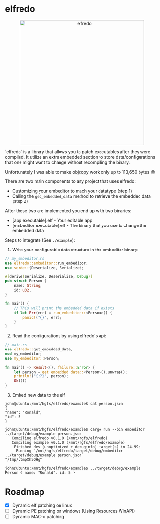 # elfredo
<p align="center">
<img
    src="https://bit.ly/3eG4Q3a"
    width="408px" border="0" alt="elfredo">
<br>
</p>
`elfredo` is a library that allows you to patch executables after they were
compiled. It utilize an extra embedded section to store data/configurations
that one might want to change without recompiling the binary.

Unfortunately I was able to make objcopy work only up to 113,650 bytes :disappointed:

There are two main components to any project that uses elfredo:
* Customizing your embeditor to mach your datatype (step 1)
* Calling the `get_embedded_data` method to retrieve the embedded
data (step 2)
  
After these two are implemented you end up with two binaries:
* [app executable].elf - Your editable app
* [embeditor executable].elf - The binary that you use to change the embedded data


Steps to integrate (See `./example`):
1.   Write your configurable data structure in the embeditor binary:
```rust
// my_embeditor.rs
use elfredo::embeditor::run_embeditor;
use serde::{Deserialize, Serialize};

#[derive(Serialize, Deserialize, Debug)]
pub struct Person {
    name: String,
    id: u32,
}

fn main() {
    // This will print the embedded data if exists
    if let Err(err) = run_embeditor::<Person>() {
        panic!("{}", err);
    }
}
```

2. Read the configurations by using elfredo's api:
```rust
// main.rs
use elfredo::get_embedded_data;
mod my_embeditor;
use my_embeditor::Person;

fn main() -> Result<(), failure::Error> {
    let person = get_embedded_data::<Person>().unwrap();
    println!("{:?}", person);
    Ok(())
}

```
3. Embed new data to the elf
```shell
john@ubuntu:/mnt/hgfs/elfredo/example$ cat person.json
{
"name": "Ronald",
"id": 5
}

john@ubuntu:/mnt/hgfs/elfredo/example$ cargo run --bin embeditor ../target/debug/example person.json
   Compiling elfredo v0.1.0 (/mnt/hgfs/elfredo)
   Compiling example v0.1.0 (/mnt/hgfs/elfredo/example)
    Finished dev [unoptimized + debuginfo] target(s) in 24.99s
     Running `/mnt/hgfs/elfredo/target/debug/embeditor ../target/debug/example person.json`
"/tmp/.tmpXh5QHg"

john@ubuntu:/mnt/hgfs/elfredo/example$ ../target/debug/example
Person { name: "Ronald", id: 5 }
```

# Roadmap

- [x] Dynamic elf patching on linux
- [ ] Dynamic PE patching on windows (Using Resources WinAPI)
- [ ] Dynamic MAC-o patching
